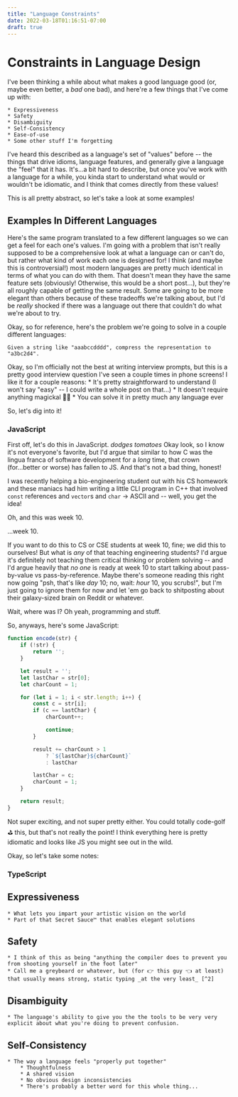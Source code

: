 ```yaml
---
title: "Language Constraints"
date: 2022-03-18T01:16:51-07:00
draft: true
---
```


# Constraints in Language Design

I've been thinking a while about what makes a good language good (or, maybe even better, a _bad_ one bad), and here're a few things that I've come up with:

	* Expressiveness
	* Safety
	* Disambiguity
	* Self-Consistency
	* Ease-of-use
	* Some other stuff I'm forgetting

I've heard this described as a language's set of "values" before -- the things that drive idioms, language features, and generally give a language the "feel" that it has. It's...a bit hard to describe, but once you've work with a language for a while, you kinda start to understand what would or wouldn't be idiomatic, and I think that comes directly from these values!

This is all pretty abstract, so let's take a look at some examples!

## Examples In Different Languages

Here's the same program translated to a few different languages so we can get a feel for each one's values. I'm going with a problem that isn't really supposed to be a comprehensive look at what a language can or can't do, but rather what kind of work each one is designed for! I think (and maybe this is controversial!) most modern languages are pretty much identical in terms of what you can do with them. That doesn't mean they have the same feature sets (obviously! Otherwise, this would be a short post...), but they're all roughly capable of getting the same result. Some are going to be more elegant than others because of these tradeoffs we're talking about, but I'd be _really_ shocked if there was a language out there that couldn't do what we're about to try.

Okay, so for reference, here's the problem we're going to solve in a couple different languages:

```
Given a string like "aaabccdddd", compress the representation to "a3bc2d4".
```

Okay, so I'm officially not the best at writing interview prompts, but this is a pretty good interview question I've seen a couple times in phone screens! I like it for a couple reasons:
	* It's pretty straightforward to understand (I won't say "easy" -- I could write a whole post on that...)
	* It doesn't require anything magickal 🧙‍♂️
	* You can solve it in pretty much any language ever

So, let's dig into it!

### JavaScript

First off, let's do this in JavaScript. *dodges tomatoes* Okay look, so I know it's not everyone's favorite, but I'd argue that similar to how C was the lingua franca of software development for a _long_ time, that crown (for...better or worse) has fallen to JS. And that's not a bad thing, honest!

I was recently helping a bio-engineering student out with his CS homework and these maniacs had him writing a little CLI program in C++ that involved `const` references and `vector`s and `char` -> ASCII and -- well, you get the idea!

Oh, and this was week 10.

...week 10.

If you want to do this to CS or CSE students at week 10, fine; we did this to ourselves! But what is _any_ of that teaching engineering students? I'd argue it's definitely not teaching them critical thinking or problem solving -- and I'd argue heavily that _no one_ is ready at week 10 to start talking about pass-by-value vs pass-by-reference. Maybe there's someone reading this right now going "psh, that's like _day_ 10; no, wait: _hour_ 10, you scrubs!", but I'm just going to ignore them for now and let 'em go back to shitposting about their galaxy-sized brain on Reddit or whatever.

Wait, where was I? Oh yeah, programming and stuff.

So, anyways, here's some JavaScript:

```js
function encode(str) {
	if (!str) {
		return '';
	}

	let result = '';
	let lastChar = str[0];
	let charCount = 1;

	for (let i = 1; i < str.length; i++) {
		const c = str[i];
		if (c == lastChar) {
			charCount++;

			continue;
		}

		result += charCount > 1 
			? `${lastChar}${charCount}`
			: lastChar

		lastChar = c;
		charCount = 1;
	}

	return result;
}
```

Not super exciting, and not super pretty either. You could totally  code-golf ⛳ this, but that's not really the point! I think everything here is pretty idiomatic and looks like JS you might see out in the wild.

Okay, so let's take some notes:


### TypeScript

## Expressiveness

	* What lets you impart your artistic vision on the world
	* Part of that Secret Sauce™ that enables elegant solutions

## Safety

	* I think of this as being "anything the compiler does to prevent you from shooting yourself in the foot later"
	* Call me a greybeard or whatever, but (for 👉 this guy 👈 at least) that usually means strong, static typing _at the very least_ [^2]

## Disambiguity

	* The language's ability to give you the the tools to be very very explicit about what you're doing to prevent confusion.

## Self-Consistency

	* The way a language feels "properly put together"
		* Thoughtfulness
		* A shared vision
		* No obvious design inconsistencies
		* There's probably a better word for this whole thing...

[^1]: Actually, on that note, if you know of any language communities (or communities in general!) that started out with one set of values but ended up pivoting to another one, shoot me a message! I _seriously_ would love to hear about it!
[^2]: What's stronger than that, you say?? [SPARK](https://en.wikipedia.org/wiki/SPARK_(programming_language)), [Eiffel](https://en.wikipedia.org/wiki/Eiffel_(programming_language)), and their ilk would like a word with you.
